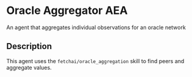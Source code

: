 # Oracle Aggregator AEA

An agent that aggregates individual observations for an oracle network

## Description

This agent uses the `fetchai/oracle_aggregation` skill to find peers and aggregate values.

